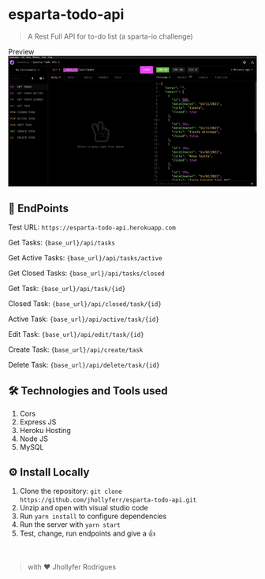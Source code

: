 # esparta-todo-api

> A Rest Full API for to-do list (a sparta-io challenge)

Preview
![preview](./src/img/preview.gif)

## 🔗 EndPoints

Test URL: ``` https://esparta-todo-api.herokuapp.com ```


Get Tasks: ```{base_url}/api/tasks```

Get Active Tasks: ```{base_url}/api/tasks/active```

Get Closed Tasks: ```{base_url}/api/tasks/closed```

Get Task: ```{base_url}/api/task/{id}```

Closed Task: ```{base_url}/api/closed/task/{id}```

Active Task: ```{base_url}/api/active/task/{id}```

Edit Task: ```{base_url}/api/edit/task/{id}```

Create Task: ```{base_url}/api/create/task```

Delete Task: ```{base_url}/api/delete/task/{id}```

## 🛠 Technologies and Tools used
1. Cors
2. Express JS
3. Heroku Hosting
4. Node JS 
5. MySQL


## ⚙️ Install Locally

1. Clone the repository: ```git clone https://github.com/jhollyferr/esparta-todo-api.git```
2. Unzip and open with visual studio code
3. Run ```yarn install``` to configure dependencies
4. Run the server with ```yarn start```
5. Test, change, run endpoints and give a 👍


<br>

> with ❤️ Jhollyfer Rodrigues 